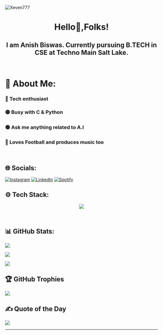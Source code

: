 <p align="left"> <img src="https://komarev.com/ghpvc/?username=Xeven777&label=Profile%20views&color=0e75b6&style=flat" alt="Xeven777" /> </p>
<h1 align="center">Hello👋,Folks!</h1>
<h2 align="center">I am Anish Biswas. Currently pursuing B.TECH in CSE at Techno Main Salt Lake.</h2>
<br/>

# 💫 About Me:
### 🔴 Tech enthusiast<br>
### 🟡 Busy with C & Python<br>
### 🟢 Ask me anything related to A.I <br>
### 🔵 Loves Football and produces music too <br>
<br/>

## 🌐 Socials:

[![Instagram](https://img.shields.io/badge/Instagram-%23E4405F.svg?logo=Instagram&logoColor=white)](https://instagram.com/anish_biswas_7_) 
[![LinkedIn](https://img.shields.io/badge/LinkedIn-%230077B5.svg?logo=linkedin&logoColor=white)](https://www.linkedin.com/in/anish-biswas-767533254/)
[![Spotify](https://img.shields.io/badge/Spotify-%230077B5.svg?logo=spotify&logoColor=green)](https://open.spotify.com/artist/0Pojk6NLeUAlYoGV38IPvP?si=nIPbuelNTS-N7q1LL4mWYg)
<br/>


## ⚙ Tech Stack:

<p align="center">
  <a href="https://skillicons.dev">
    <img src="https://skills.thijs.gg/icons?i=c,cpp,html,css,py,linux" />
  </a>
</p>
<br/>

## 📊 GitHub Stats:

![](https://github-readme-stats.vercel.app/api?username=Xeven777&theme=jolly&hide_border=true&include_all_commits=true&count_private=true)<br/>

![](https://github-readme-streak-stats.herokuapp.com/?user=Xeven777&theme=jolly&hide_border=true)<br/>

![](https://github-readme-stats.vercel.app/api/top-langs/?username=Xeven777&theme=jolly&hide_border=true&include_all_commits=true&count_private=true&layout=compact)
<br/>

## 🏆 GitHub Trophies

![](https://github-profile-trophy.vercel.app/?username=Xeven777&theme=juicyfresh&no-frame=false&no-bg=false&margin-w=4)
<br/>

## ✍️ Quote of the Day

![](https://quotes-github-readme.vercel.app/api?type=vetical&theme=radical)

---
